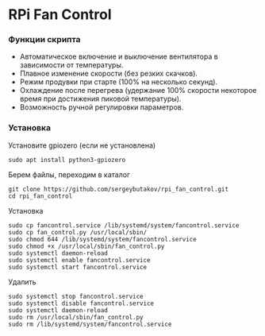 # RPi Fan Control
### Функции скрипта
- Автоматическое включение и выключение вентилятора в зависимости от температуры.
- Плавное изменение скорости (без резких скачков).
- Режим продувки при старте (100% на несколько секунд).
- Охлаждение после перегрева (удержание 100% скорости некоторое время при достижения пиковой температуры).
- Возможность ручной регулировки параметров.

### Установка
Установите gpiozero (если не установлена)
```
sudo apt install python3-gpiozero
```
Берем файлы, переходим в каталог
```
git clone https://github.com/sergeybutakov/rpi_fan_control.git
cd rpi_fan_control
```
Установка
```
sudo cp fancontrol.service /lib/systemd/system/fancontrol.service
sudo cp fan_control.py /usr/local/sbin/
sudo chmod 644 /lib/systemd/system/fancontrol.service
sudo chmod +x /usr/local/sbin/fan_control.py
sudo systemctl daemon-reload
sudo systemctl enable fancontrol.service
sudo systemctl start fancontrol.service
```
Удалить
```
sudo systemctl stop fancontrol.service
sudo systemctl disable fancontrol.service
sudo systemctl daemon-reload
sudo rm /usr/local/sbin/fan_control.py
sudo rm /lib/systemd/system/fancontrol.service
```

